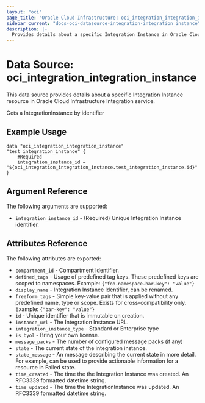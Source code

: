 ```yaml
---
layout: "oci"
page_title: "Oracle Cloud Infrastructure: oci_integration_integration_instance"
sidebar_current: "docs-oci-datasource-integration-integration_instance"
description: |-
  Provides details about a specific Integration Instance in Oracle Cloud Infrastructure Integration service
---
```


# Data Source: oci_integration_integration_instance
This data source provides details about a specific Integration Instance resource in Oracle Cloud Infrastructure Integration service.

Gets a IntegrationInstance by identifier

## Example Usage

```hcl
data "oci_integration_integration_instance" "test_integration_instance" {
	#Required
	integration_instance_id = "${oci_integration_integration_instance.test_integration_instance.id}"
}
```

## Argument Reference

The following arguments are supported:

* `integration_instance_id` - (Required) Unique Integration Instance identifier.


## Attributes Reference

The following attributes are exported:

* `compartment_id` - Compartment Identifier.
* `defined_tags` - Usage of predefined tag keys. These predefined keys are scoped to namespaces. Example: `{"foo-namespace.bar-key": "value"}` 
* `display_name` - Integration Instance Identifier, can be renamed.
* `freeform_tags` - Simple key-value pair that is applied without any predefined name, type or scope. Exists for cross-compatibility only. Example: `{"bar-key": "value"}` 
* `id` - Unique identifier that is immutable on creation.
* `instance_url` - The Integration Instance URL.
* `integration_instance_type` - Standard or Enterprise type
* `is_byol` - Bring your own license.
* `message_packs` - The number of configured message packs (if any)
* `state` - The current state of the integration instance.
* `state_message` - An message describing the current state in more detail. For example, can be used to provide actionable information for a resource in Failed state.
* `time_created` - The time the the Integration Instance was created. An RFC3339 formatted datetime string.
* `time_updated` - The time the IntegrationInstance was updated. An RFC3339 formatted datetime string.

